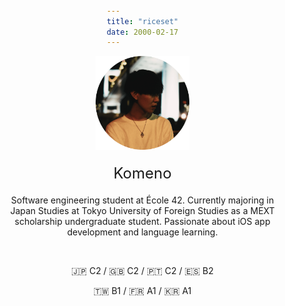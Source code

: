 ```yaml
---
title: "riceset"
date: 2000-02-17
---
```


<div style="text-align: center; padding: 0 20px;">
  <img src="media/index/icon.png" alt="icon" width="150" />
  <div style="font-size: 24px; margin-top: 20px;">
    Komeno
  </div>
  <p style="margin-top: 20px;">
    Software engineering student at École 42. Currently majoring in Japan Studies at Tokyo University of Foreign Studies as a MEXT scholarship undergraduate student. Passionate about iOS app development and language learning.
  </p>
  <br>
  <p>
    🇯🇵 C2 / 🇬🇧 C2 / 🇵🇹 C2 / 🇪🇸 B2
  </p><p>
    🇹🇼 B1 / 🇫🇷 A1 / 🇰🇷 A1
  </p>

</div>

<style>
  body {
    margin: 0;
    padding: 0;
    display: flex;
    flex-direction: column;
    justify-content: center;
    align-items: center;
    min-height: 100vh;
  }
  body > div {
    width: fit-content;
    max-width: 100%;
    box-sizing: border-box;
  }
</style>
